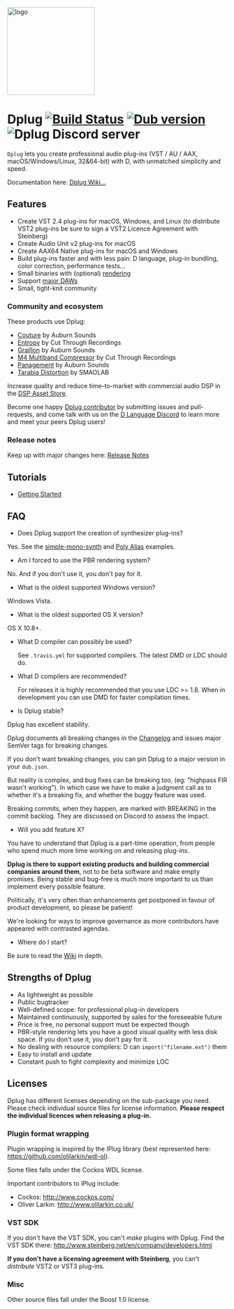 <img alt="logo" src="https://cdn.rawgit.com/AuburnSounds/dplug/master/logo.svg" width="200">

# Dplug [![Build Status](https://travis-ci.org/AuburnSounds/Dplug.svg?branch=master)](https://travis-ci.org/AuburnSounds/Dplug) <a href="https://code.dlang.org/packages/dplug" title="Go to dplug"><img src="https://img.shields.io/dub/v/dplug.svg" alt="Dub version"></a> ![Dplug Discord server](https://discordapp.com/api/guilds/242094594181955585/widget.png?style=shield)

`Dplug` lets you create professional audio plug-ins (VST / AU / AAX, macOS/Windows/Linux, 32&64-bit) with D, with unmatched simplicity and speed.

Documentation here: [Dplug Wiki...](https://github.com/AuburnSounds/Dplug/wiki)

## Features

- Create VST 2.4 plug-ins for macOS, Windows, and Linux (to distribute VST2 plug-ins be sure to sign a VST2 Licence Agreement with Steinberg)
- Create Audio Unit v2 plug-ins for macOS
- Create AAX64 Native plug-ins for macOS and Windows
- Build plug-ins faster and with less pain: D language, plug-in bundling, color correction, performance tests...
- Small binaries with (optional) [rendering](http://www.auburnsounds.com/blog/2016-09-16_PBR-for-Audio-Software-Interfaces.html)
- Support [major DAWs](https://github.com/AuburnSounds/Dplug/wiki/Host-Support)
- Small, tight-knit community


### Community and ecosystem

These products use Dplug:

- [Couture](https://www.auburnsounds.com/products/Couture.html) by Auburn Sounds
- [Entropy](http://www.modernmetalproduction.com/product/entropy-ii-enhanced-stereo-delay-vst-au/) by Cut Through Recordings
- [Graillon](https://www.auburnsounds.com/products/Graillon.html) by Auburn Sounds
- [M4 Multiband Compressor](http://www.modernmetalproduction.com/product/m4-multiband-compressor-vst-au/) by Cut Through Recordings
- [Panagement](https://www.auburnsounds.com/products/Panagement.html) by Auburn Sounds
- [Tarabia Distortion](http://smaolab.org/product/tarabia-distortion/) by SMAOLAB

Increase quality and reduce time-to-market with commercial audio DSP in the [DSP Asset Store](DSP_Asset_Store.md).

Become one happy [Dplug contributor](https://github.com/AuburnSounds/Dplug/graphs/contributors) by submitting issues and pull-requests, and come talk with us on the [D Language Discord](https://discord.gg/QZtGZUw) to learn more and meet your peers Dplug users!



### Release notes

Keep up with major changes here: [Release Notes](https://github.com/AuburnSounds/Dplug/wiki/Release-notes)


## Tutorials

- [Getting Started](https://github.com/AuburnSounds/Dplug/wiki/Getting-Started)


## FAQ

- Does Dplug support the creation of synthesizer plug-ins?

Yes. See the [simple-mono-synth](examples/simple-mono-synth) and [Poly Alias](examples/poly-alias-synth) examples.

- Am I forced to use the PBR rendering system?

No. And if you don't use it, you don't pay for it.


- What is the oldest supported Windows version?

Windows Vista. 


- What is the oldest supported OS X version?

OS X 10.8+.

- What D compiler can possibly be used?

   See `.travis.yml` for supported compilers. The latest DMD or LDC should do.

- What D compilers are recommended?

   For releases it is highly recommended that you use LDC >= 1.8.
   When in development you can use DMD for faster compilation times. 

- Is Dplug stable?

Dplug has excellent stability.

Dplug documents all breaking changes in the [Changelog](https://github.com/AuburnSounds/Dplug/wiki/) and
issues major SemVer tags for breaking changes.

If you don't want breaking changes, you can pin Dplug to a major version in your `dub.json`.

But reality is complex, and bug fixes can be breaking too, (eg: "highpass FIR wasn't working").
In which case we have to make a judgment call as to whether it's a breaking fix, and whether the buggy feature was used.

Breaking commits, when they happen, are marked with BREAKING in the commit backlog.
They are discussed on Discord to assess the impact.

- Will you add feature X?

You have to understand that Dplug is a part-time operation, from people who spend much more time working on and releasing plug-ins.

**Dplug is there to support existing products and building commercial companies around them**, not to be beta software and make empty promises. 
Being stable and bug-free is much more important to us than implement every possible feature.

Politically, it's very often than enhancements get postponed in favour of product development, so please be patient!

We're looking for ways to improve governance as more contributors have appeared with contrasted agendas.


- Where do I start?

Be sure to read the [Wiki](https://github.com/AuburnSounds/Dplug/wiki/) in depth.


## Strengths of Dplug

  - As lightweight as possible
  - Public bugtracker
  - Well-defined scope: for professional plug-in developers
  - Maintained continuously, supported by sales for the foreseeable future
  - Price is free, no personal support must be expected though
  - PBR-style rendering lets you have a good visual quality with less disk space. If you don't use it, you don't pay for it.
  - No dealing with resource compilers: D can `import("filename.ext")` them
  - Easy to install and update
  - Constant push to fight complexity and minimize LOC


## Licenses

Dplug has different licenses depending on the sub-package you need.
Please check individual source files for license information.
**Please respect the individual licences when releasing a plug-in.**


### Plugin format wrapping

Plugin wrapping is inspired by the IPlug library (best represented here: https://github.com/olilarkin/wdl-ol).

Some files falls under the Cockos WDL license.

Important contributors to IPlug include:
- Cockos: http://www.cockos.com/
- Oliver Larkin: http://www.olilarkin.co.uk/


### VST SDK

If you don't have the VST SDK, you can't _make_ plugins with Dplug.
Find the VST SDK there: http://www.steinberg.net/en/company/developers.html

**If you don't have a licensing agreement with Steinberg**, you can't _distribute_ VST2 or VST3 plug-ins.




### Misc

Other source files fall under the Boost 1.0 license.




